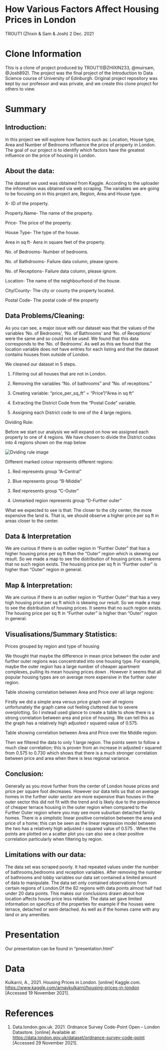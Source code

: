 How Various Factors Affect Housing Prices in London
================
TROUT1 (Zhixin & Sam & Josh)
2 Dec. 2021

# Clone Information

This is a clone of project produced by TROUT1(@ZHIXIN233, @muirsam,
@Josh892). The project was the final project of the Introduction to Data
Science course of University of Edinburgh. Original project repository
was kept by our professor and was private, and we create this clone
project for others to view.

# Summary

## Introduction:

In this project we will explore how factors such as: Location, House
type, Area and Number of Bedrooms influence the price of property in
London. The goal of our project is to identify which factors have the
greatest influence on the price of housing in London.

## About the data:

The dataset we used was obtained from Kaggle. According to the uploader
the information was obtained via web scraping. The variables we are
going to be focusing on in this project are, Region, Area and House
type.

X- ID of the property.

Property.Name- The name of the property.

Price- The price of the property.

House Type- The type of the house.

Area in sq ft- Aera in square feet of the property.

No. of Bedrooms- Number of bedrooms.

No. of Bathdrooms- Failure data column, please ignore.

No. of Receptions- Failure data column, please ignore.

Location- The name of the neighbourhood of the house.

City/County- The city or county the property located.

Postal Code- The postal code of the property

## Data Problems/Cleaning:

As you can see, a major issue with our dataset was that the values of
the variables ‘No. of Bedrooms’, ‘No. of Bathrooms’ and ‘No. of
Receptions’ were the same and so could not be used. We found that this
data corresponds to the ‘No. of Bedrooms’. As well as this we found that
the location variable does not have entries for each listing and that
the dataset contains houses from outside of London.

We cleaned our dataset in 5 steps.

1.  Filtering out all houses that are not in London.

2.  Removing the variables “No. of bathrooms” and “No. of receptions.”

3.  Creating variable: “price\_per\_sq\_ft” = “Price”/“Area in sq ft”

4.  Extracting the District Code from the “Postal Code” variable.

5.  Assigning each District code to one of the 4 large regions.

Dividing Rule:

Before we start our analysis we will expand on how we assigned each
property to one of 4 regions. We have chosen to divide the District
codes into 4 regions shown on the map below

![Dviding rule
image](presentation/presentation_files/Support-files/London_Region_divide.png)

Different marked colour represents different regions:

1.  Red represents group “A-Central”

2.  Blue represents group “B-Middle”

3.  Red represents group “C-Outer”

4.  Unmarked region represents group “D-Further outer”

What we expected to see is that: The closer to the city center, the more
expensive the land is. That is, we should observe a higher price per sq
ft in areas closer to the center.

## Data & Interpretation

We are curious if there is an outlier region in “Further Outer” that has
a higher housing price per sq ft than the “Outer” region which is
skewing our result. So we made a map to see the distribution of housing
prices. It seems that no such region exists. The housing price per sq ft
in “Further outer” is higher than “Outer” region in general.

## Map & Interpretation:

We are curious if there is an outlier region in “Further Outer” that has
a very high housing price per sq ft which is skewing our result. So we
made a map to see the distribution of housing prices. It seems that no
such region exists. The housing price per sq ft in “Further outer” is
higher than “Outer” region in general.

## Visualisations/Summary Statistics:

Prices grouped by region and type of housing

We thought that maybe the difference in mean price between the outer and
further outer regions was concentrated into one housing type. For
example, maybe the outer region has a large number of cheaper apartment
complexes, pulling its mean housing prices down . However it seems that
all popular housing types are on average more expensive in the further
outer region.

Table showing correlation between Area and Price over all large regions:

Firstly we did a simple area versus price graph over all regions
unfortunately the graph came out feeling cluttered due to severe
overplotting. So I instead used glance to create a table to show there
is a strong correlation between area and price of housing. We can tell
this as the graph has a relatively high adjusted r squared value of
0.575.

Table showing correlation between Area and Price over the Middle region:

Then we filtered the data to only 1 large region. The points seem to
follow a much clear correlation; this is proven from an increase in
adjusted r squared from 0.575 to 0.730 which shows that there is a much
stronger correlation between price and area when there is less regional
variance.

## Conclusion:

Generally as you move further from the center of London house prices and
price per square foot decreases. However our data tells us that on
average homes in the further outer sector are more expensive than houses
in the outer sector this did not fit with the trend and is likely due to
the prevalence of cheaper terrace housing in the outer region when
compared to the Further Outer region where you may see more suburban
detached family homes. There is a simplistic linear positive correlation
between the area and price of a home; this can be seen as the linear
regression model between the two has a relatively high adjusted r
squared value of 0.575 . When the points are plotted on a scatter plot
you can also see a clear positive correlation particularly when
filtering by region.

## Limitations with our data:

The data set was scraped poorly. It had repeated values under the number
of bathrooms,bedrooms and reception variables. After removing the number
of bathrooms and lobby variables our data set contained a limited amount
of data to manipulate. The data set only contained observations from
certain regions of London.Of the 82 regions with data points almost half
had under 20 data points. This makes our conclusions drawn about how
location affects house price less reliable. The data set gave limited
information on specifics of the properties for example if the houses
were terrace, detached or semi detached. As well as if the homes came
with any land or any amenities.

# Presentation

Our presentation can be found in “presentation.html”

# Data

Kulkarni, A., 2021. Housing Prices in London. \[online\] Kaggle.com.
<https://www.kaggle.com/arnavkulkarni/housing-prices-in-london>
\[Accessed 19 November 2021\].

# References

1.  Data.london.gov.uk. 2021. Ordnance Survey Code-Point Open – London
    Datastore. \[online\] Available at:
    <https://data.london.gov.uk/dataset/ordnance-survey-code-point>
    \[Accessed 29 November 2021\].
